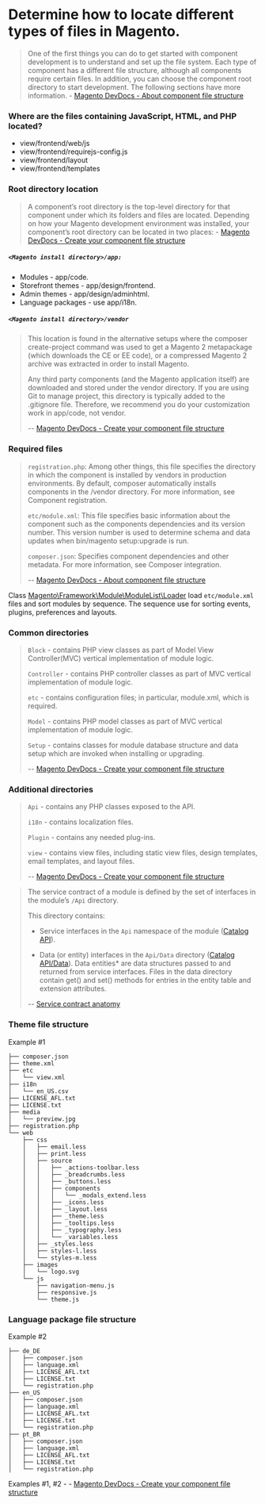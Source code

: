 # Determine how to locate different types of files in Magento.

>One of the first things you can do to get started with component development is to understand and set up the file system. Each type of component has a different file structure, although all components require certain files.
In addition, you can choose the component root directory to start development. The following sections have more information. - [Magento DevDocs - About component file structure](https://devdocs.magento.com/guides/v2.2/extension-dev-guide/prepare/prepare_file-str.html)

### Where are the files containing JavaScript, HTML, and PHP located?
- view/frontend/web/js
- view/frontend/requirejs-config.js
- view/frontend/layout
- view/frontend/templates

### Root directory location

>A component’s root directory is the top-level directory for that component under which its folders and files are located. Depending on how your Magento development environment was installed, your component’s root directory can be located in two places: - [Magento DevDocs - Create your component file structure](https://devdocs.magento.com/guides/v2.2/extension-dev-guide/build/module-file-structure.html)

##### `<Magento install directory>/app:` 
* Modules - app/code.
* Storefront themes - app/design/frontend.
* Admin themes - app/design/adminhtml.
* Language packages - use app/i18n.

##### `<Magento install directory>/vendor`

>This location is found in the alternative setups where the composer create-project command was used to get a Magento 2 metapackage (which downloads the CE or EE code), or a compressed Magento 2 archive was extracted in order to install Magento.
>
>Any third party components (and the Magento application itself) are downloaded and stored under the vendor directory. If you are using Git to manage project, this directory is typically added to the .gitignore file. Therefore, we recommend you do your customization work in app/code, not vendor.
>
> -- [Magento DevDocs - Create your component file structure](https://devdocs.magento.com/guides/v2.2/extension-dev-guide/build/module-file-structure.html)

### Required files

>`registration.php`: Among other things, this file specifies the directory in which the component is installed by vendors in production environments. By default, composer automatically installs components in the <Magento root dir>/vendor directory. For more information, see Component registration.
>
>`etc/module.xml`: This file specifies basic information about the component such as the components dependencies and its version number. This version number is used to determine schema and data updates when bin/magento setup:upgrade is run.
>
>`composer.json`: Specifies component dependencies and other metadata. For more information, see Composer integration.
>
> -- [Magento DevDocs - About component file structure](https://devdocs.magento.com/guides/v2.2/extension-dev-guide/prepare/prepare_file-str.html)

Class [Magento\Framework\Module\ModuleList\Loader](https://github.com/magento/magento2/blob/2.2-develop/lib/internal/Magento/Framework/Module/ModuleList/Loader.php#L78) load `etc/module.xml` files and sort modules by sequence.
The sequence use for sorting events, plugins, preferences and layouts.


### Common directories

>`Block` - contains PHP view classes as part of Model View Controller(MVC) vertical implementation of module logic.
>
>`Controller` - contains PHP controller classes as part of MVC vertical implementation of module logic.
>
>`etc` - contains configuration files; in particular, module.xml, which is required.
>
>`Model` - contains PHP model classes as part of MVC vertical implementation of module logic.
>
>`Setup` -  contains classes for module database structure and data setup which are invoked when installing or upgrading.
>
> -- [Magento DevDocs - Create your component file structure](https://devdocs.magento.com/guides/v2.2/extension-dev-guide/build/module-file-structure.html)

### Additional directories

>`Api` - contains any PHP classes exposed to the API.
>
>`i18n` - contains localization files.
>
>`Plugin` - contains any needed plug-ins.
>
>`view` - contains view files, including static view files, design templates, email templates, and layout files.
> 
> -- [Magento DevDocs - Create your component file structure](https://devdocs.magento.com/guides/v2.2/extension-dev-guide/build/module-file-structure.html)


> The service contract of a module is defined by the set of interfaces in the module’s `/Api` directory.
>
> This directory contains:
> 
> * Service interfaces in the `Api` namespace of the module ([Catalog API](https://github.com/magento/magento2/tree/2.0/app/code/Magento/Customer/Api)).
>
> * Data (or entity) interfaces in the `Api/Data` directory ([Catalog API/Data](https://github.com/magento/magento2/tree/2.0/app/code/Magento/Customer/Api/Data)). Data entities* are data structures passed to and returned from service interfaces. Files in the data directory contain get() and set() methods for entries in the entity table and extension attributes.
>
> -- [Service contract anatomy](https://devdocs.magento.com/guides/v2.2/architecture/archi_perspectives/service_layer.html#service-contract-anatomy)




### Theme file structure
Example #1
```
├── composer.json
├── theme.xml
├── etc
│   └── view.xml
├── i18n
│   └── en_US.csv
├── LICENSE_AFL.txt
├── LICENSE.txt
├── media
│   └── preview.jpg
├── registration.php
└── web
    ├── css
    │   ├── email.less
    │   ├── print.less
    │   ├── source
    │   │   ├── _actions-toolbar.less
    │   │   ├── _breadcrumbs.less
    │   │   ├── _buttons.less
    │   │   ├── components
    │   │   │   └── _modals_extend.less
    │   │   ├── _icons.less
    │   │   ├── _layout.less
    │   │   ├── _theme.less
    │   │   ├── _tooltips.less
    │   │   ├── _typography.less
    │   │   └── _variables.less
    │   ├── _styles.less
    │   ├── styles-l.less
    │   └── styles-m.less
    ├── images
    │   └── logo.svg
    └── js
        ├── navigation-menu.js
        ├── responsive.js
        └── theme.js
```

### Language package file structure
Example #2
```
├── de_DE
│   ├── composer.json
│   ├── language.xml
│   ├── LICENSE_AFL.txt
│   ├── LICENSE.txt
│   └── registration.php
├── en_US
│   ├── composer.json
│   ├── language.xml
│   ├── LICENSE_AFL.txt
│   ├── LICENSE.txt
│   └── registration.php
├── pt_BR
│   ├── composer.json
│   ├── language.xml
│   ├── LICENSE_AFL.txt
│   ├── LICENSE.txt
│   └── registration.php
```

Examples #1, #2 - - [Magento DevDocs - Create your component file structure](https://devdocs.magento.com/guides/v2.2/extension-dev-guide/build/module-file-structure.html)
